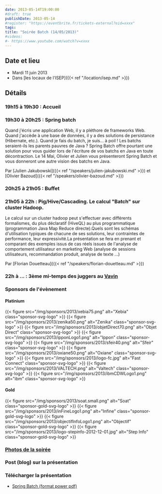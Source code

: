 ```yaml
---
date: 2013-05-14T19:00:00
#draft: true
publishDate: 2013-05-14
#register: "https://eventbrite.fr/tickets-external?eid=xxxx"
tags:
title: "Soirée Batch (14/05/2013)"
#videos: 
#- https://www.youtube.com/watch?v=xxxx
---
```


## Date et lieu

* Mardi 11 juin 2013
* Dans [les locaux de l'ISEP]({{< ref "/location/isep.md" >}})
<!-- Photos - 210 participants -->

## Détails

### 19h15 à 19h30 : Accueil

### 19h30 à 20h25 : Spring batch

Quand j'écris une application Web, il y a pléthore de frameworks Web. Quand j'accède à une base de données, il y a des solutions de persistance (Hibernate, etc.). Quand je fais du batch, je suis... à poil ! Les batchs seraient-ils les parents pauvres de Java ? Spring Batch offre pourtant une solution pour vous guider lors de l'écriture de vos batchs en Java en toute décontraction. Le 14 Mai, Olivier et Julien vous présenteront Spring Batch et vous donneront une autre vision des batchs en Java.

Par [Julien Jakubowski]({{< ref "/speakers/julien-jakubowski.md" >}}) et [Olivier Bazoud]({{< ref "/speakers/olivier-bazoud.md" >}})

### 20h25 à 21h05 : Buffet

### 21h05 à 22h : Pig/Hive/Cascading. Le calcul "Batch" sur cluster Hadoop.

Le calcul sur un cluster hadoop peut s'effectuer avec différents formalismes, du plus déclaratif (HiveQL) au plus programmatique (programmation Java Map Reduce directe).Quels sont les schémas d'utilisation typiques de chacune de ses solutions, leur contraintes de performance, leur expressivité.La présentation se fera en prenant et comparant des exemples issus de cas réels issues de l'analyse de comportement utilisateur en marketing Web (analyse de sessions utilisateurs, recommandation produit, analyse de texte ...)

Par [Florian Douetteau]({{< ref "/speakers/florian-douetteau.md" >}})

### 22h à ... : 3ème mi-temps des juggers au [Vavin](https://maps.google.fr/maps/place?hl=fr&sourceid=navclient-ff&rlz=1B3GGGL_frFR294FR295&um=1&ie=UTF-8&q=restaurant+le+vavin+paris&fb=1&gl=fr&hq=restaurant+le+vavin&hnear=paris&cid=16763854041267710574)

### Sponsors de l'évènement

#### Platinium
{{< figure src="/img/sponsors/2013/xebia75.png" alt="Xebia" class="sponsor-svg-logo" >}}
{{< figure src="/img/sponsors/2013/zenika50.png" alt="Zenika" class="sponsor-svg-logo" >}}
{{< figure src="/img/sponsors/2013/objetDirect70.png" alt="Objet Direct" class="sponsor-svg-logo" >}}
{{< figure src="/img/sponsors/2013/ipponLogo1.png" alt="Ippon" class="sponsor-svg-logo" >}}
{{< figure src="/img/sponsors/2013/sfeir40.png" alt="Sfeir" class="sponsor-svg-logo" >}}
{{< figure src="/img/sponsors/2013/oxiane50.png" alt="Oxiane" class="sponsor-svg-logo" >}}
{{< figure src="/img/sponsors/2013/logo-fc.jpg" alt="Fast Connect" class="sponsor-svg-logo" >}}
{{< figure src="/img/sponsors/2013/VALTECH.png" alt="Valtech" class="sponsor-svg-logo" >}}
{{< figure src="/img/sponsors/2013/ibmCDWLogo1.png" alt="ibm" class="sponsor-svg-logo" >}}

#### Gold
{{< figure src="/img/sponsors/2013/soat.small.png" alt="Soat" class="sponsor-gold-svg-logo" >}}
{{< figure src="/img/sponsors/2013/inFineLogo1.png" alt="Infine" class="sponsor-gold-svg-logo" >}}
{{< figure src="/img/sponsors/2013/objectifInfoLogo1.png" alt="Objectif" class="sponsor-gold-svg-logo" >}}
{{< figure src="/img/sponsors/2013/logo-stepinfo-2012-12-01.jpg" alt="Step Info" class="sponsor-gold-svg-logo" >}}

### [Photos de la soirée](https://www.flickr.com/photos/23839812@N08/sets/72157634009566623/)

### Post (blog) sur la présentation

### Télécharger la présentation

- [Spring Batch (format power pdf)](/resources/2013/20130514-parisjug-springbatch.pdf)
